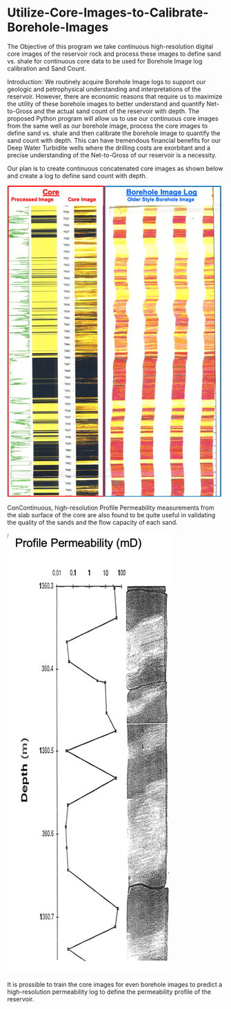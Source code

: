 # Utilize-Core-Images-to-Calibrate-Borehole-Images

The Objective of this program we take continuous high-resolution digital core images of the reservoir rock and process these images to define sand vs. shale for continuous core data to be used for Borehole Image log calibration and Sand Count.

Introduction:
We routinely acquire Borehole Image logs to support our geologic and petrophysical understanding and interpretations of the reservoir. However, there are economic reasons that require us to maximize the utility of these borehole images to better understand and quantify Net-to-Gross and the actual sand count of the reservoir with depth. The proposed Python program will allow us to use our continuous core images from the same well as our borehole image, process the core images to define sand vs. shale and then calibrate the borehole image to quantify the sand count with depth. This can have tremendous financial benefits for our Deep Water Turbidite wells where the drilling costs are exorbitant and a precise understanding of the Net-to-Gross of our reservoir is a necessity. 

Our plan is to create continuous concatenated core images as shown below and create a log to define sand count with depth. 

![Core_Image](Core_FMS.png)

ConContinuous, high-resolution Profile Permeability measurements from the slab surface of the core are also found to be quite useful in validating the quality of the sands and the flow capacity of each sand. 

![PPerm_Image](Core_PPerm.png)

It is prossible to train the core images for even borehole images to predict a high-resolution permeability log to define the permeability profile of the reservoir. 
